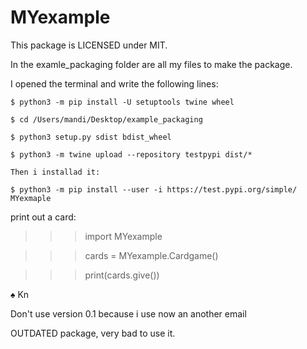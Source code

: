 # MYexample
This package is LICENSED under MIT. 

In the examle_packaging folder are all my files to make the package.

I opened the terminal and write the following lines:
```
$ python3 -m pip install -U setuptools twine wheel

$ cd /Users/mandi/Desktop/example_packaging   

$ python3 setup.py sdist bdist_wheel       

$ python3 -m twine upload --repository testpypi dist/*

Then i installad it:

$ python3 -m pip install --user -i https://test.pypi.org/simple/ MYexmaple
```
print out a card:

>>> import MYexample 

>>> cards = MYexample.Cardgame()

>>> print(cards.give())

♠ Kn

Don't use version 0.1 because i use now an another email

OUTDATED package, very bad to use it.
